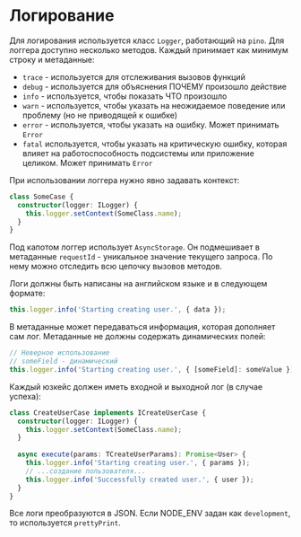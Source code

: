# Логирование
Для логирования используется класс `Logger`, работающий на `pino`.
Для логгера доступно несколько методов. Каждый принимает как минимум строку и метаданные:
* `trace` - используется для отслеживания вызовов функций
* `debug` - используется для объяснения ПОЧЕМУ произошло действие
* `info` - используется, чтобы показать ЧТО произошло
* `warn` - используется, чтобы указать на неожидаемое поведение или проблему (но не приводящей к ошибке)
* `error` - используется, чтобы указать на ошибку. Может принимать `Error`
* `fatal` используется, чтобы указать на критическую ошибку, которая
  влияет на работоспособность подсистемы или приложение целиком. Может принимать `Error`

При использовании логгера нужно явно задавать контекст:

```ts
class SomeCase {
  constructor(logger: ILogger) {
    this.logger.setContext(SomeClass.name);
  }
}
```

Под капотом логгер использует `AsyncStorage`. Он подмешивает в метаданные `requestId` -
уникальное значение текущего запроса. По нему можно отследить всю цепочку вызовов методов.

Логи должны быть написаны на английском языке и в следующем формате:
```ts
this.logger.info('Starting creating user.', { data });
```
В метаданные может передаваться информация, которая дополняет сам лог.
Метаданные не должны содержать динамических полей:
```ts
// Неверное использование
// someField - динамический
this.logger.info('Starting creating user.', { [someField]: someValue });
```

Каждый юзкейс должен иметь входной и выходной лог (в случае успеха):
```ts
class CreateUserCase implements ICreateUserCase {
  constructor(logger: ILogger) {
    this.logger.setContext(SomeClass.name);
  }
  
  async execute(params: TCreateUserParams): Promise<User> {
    this.logger.info('Starting creating user.', { params });
    // ...создание пользователя...
    this.logger.info('Successfully created user.', { user });
  }
}
```

Все логи преобразуются в JSON. Если NODE_ENV задан как `development`, то используется `prettyPrint`.
